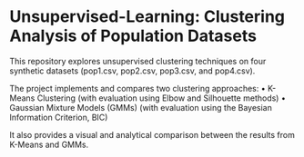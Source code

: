 # Unsupervised-Learning: Clustering Analysis of Population Datasets

This repository explores unsupervised clustering techniques on four synthetic datasets (pop1.csv, pop2.csv, pop3.csv, and pop4.csv).

The project implements and compares two clustering approaches:
	•	K-Means Clustering (with evaluation using Elbow and Silhouette methods)
	•	Gaussian Mixture Models (GMMs) (with evaluation using the Bayesian Information Criterion, BIC)

It also provides a visual and analytical comparison between the results from K-Means and GMMs.
